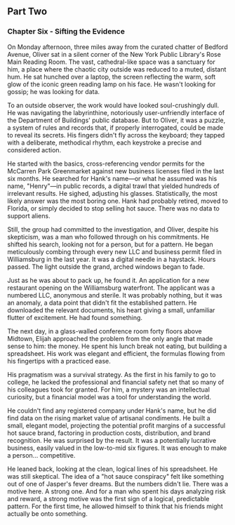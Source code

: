 ## Part Two
### Chapter Six - Sifting the Evidence
On Monday afternoon, three miles away from the curated chatter of Bedford Avenue, Oliver sat in a silent corner of the New York Public Library's Rose Main Reading Room. The vast, cathedral-like space was a sanctuary for him, a place where the chaotic city outside was reduced to a muted, distant hum. He sat hunched over a laptop, the screen reflecting the warm, soft glow of the iconic green reading lamp on his face. He wasn't looking for gossip; he was looking for data.

To an outside observer, the work would have looked soul-crushingly dull. He was navigating the labyrinthine, notoriously user-unfriendly interface of the Department of Buildings' public database. But to Oliver, it was a puzzle, a system of rules and records that, if properly interrogated, could be made to reveal its secrets. His fingers didn't fly across the keyboard; they tapped with a deliberate, methodical rhythm, each keystroke a precise and considered action.

He started with the basics, cross-referencing vendor permits for the McCarren Park Greenmarket against new business licenses filed in the last six months. He searched for Hank's name—or what he assumed was his name, "Henry"—in public records, a digital trawl that yielded hundreds of irrelevant results. He sighed, adjusting his glasses. Statistically, the most likely answer was the most boring one. Hank had probably retired, moved to Florida, or simply decided to stop selling hot sauce. There was no data to support aliens.

Still, the group had committed to the investigation, and Oliver, despite his skepticism, was a man who followed through on his commitments. He shifted his search, looking not for a person, but for a pattern. He began meticulously combing through every new LLC and business permit filed in Williamsburg in the last year. It was a digital needle in a haystack. Hours passed. The light outside the grand, arched windows began to fade.

Just as he was about to pack up, he found it. An application for a new restaurant opening on the Williamsburg waterfront. The applicant was a numbered LLC, anonymous and sterile. It was probably nothing, but it was an anomaly, a data point that didn't fit the established pattern. He downloaded the relevant documents, his heart giving a small, unfamiliar flutter of excitement. He had found something.

The next day, in a glass-walled conference room forty floors above Midtown, Elijah approached the problem from the only angle that made sense to him: the money. He spent his lunch break not eating, but building a spreadsheet. His work was elegant and efficient, the formulas flowing from his fingertips with a practiced ease.

His pragmatism was a survival strategy. As the first in his family to go to college, he lacked the professional and financial safety net that so many of his colleagues took for granted. For him, a mystery was an intellectual curiosity, but a financial model was a tool for understanding the world.

He couldn't find any registered company under Hank's name, but he did find data on the rising market value of artisanal condiments. He built a small, elegant model, projecting the potential profit margins of a successful hot sauce brand, factoring in production costs, distribution, and brand recognition. He was surprised by the result. It was a potentially lucrative business, easily valued in the low-to-mid six figures. It was enough to make a person... competitive.

He leaned back, looking at the clean, logical lines of his spreadsheet. He was still skeptical. The idea of a "hot sauce conspiracy" felt like something out of one of Jasper's fever dreams. But the numbers didn't lie. There was a motive here. A strong one. And for a man who spent his days analyzing risk and reward, a strong motive was the first sign of a logical, predictable pattern. For the first time, he allowed himself to think that his friends might actually be onto something.